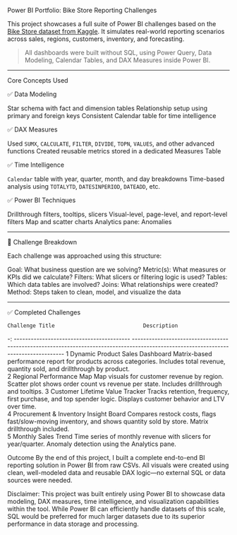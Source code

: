 Power BI Portfolio: Bike Store Reporting Challenges

This project showcases a full suite of Power BI challenges based on the [Bike Store dataset from Kaggle](https://www.kaggle.com/datasets/ekrembayar/bike-stores). It simulates real-world reporting scenarios across sales, regions, customers, inventory, and forecasting.

> All dashboards were built without SQL, using Power Query, Data Modeling, Calendar Tables, and DAX Measures inside Power BI.

---

Core Concepts Used

✅ Data Modeling

 Star schema with fact and dimension tables
 Relationship setup using primary and foreign keys
 Consistent Calendar table for time intelligence

✅ DAX Measures

 Used `SUMX`, `CALCULATE`, `FILTER`, `DIVIDE`, `TOPN`, `VALUES`, and other advanced functions
 Created reusable metrics stored in a dedicated Measures Table

✅ Time Intelligence

 `Calendar` table with year, quarter, month, and day breakdowns
 Time-based analysis using `TOTALYTD`, `DATESINPERIOD`, `DATEADD`, etc.

✅ Power BI Techniques

 Drillthrough filters, tooltips, slicers
 Visual-level, page-level, and report-level filters
 Map and scatter charts
 Analytics pane: Anomalies

---

 💼 Challenge Breakdown

Each challenge was approached using this structure:

 Goal: What business question are we solving?
 Metric(s): What measures or KPIs did we calculate?
 Filters: What slicers or filtering logic is used?
 Tables: Which data tables are involved?
 Joins: What relationships were created?
 Method: Steps taken to clean, model, and visualize the data

---

 ✅ Completed Challenges

    Challenge Title                            Description                                                                                                                          
 -:  -----------------------------------------  ------------------------------------------------------------------------------------------------------------------------------------ 
  1  Dynamic Product Sales Dashboard        Matrix-based performance report for products across categories. Includes total revenue, quantity sold, and drillthrough by product.  
  2  Regional Performance Map               Map visuals for customer revenue by region. Scatter plot shows order count vs revenue per state. Includes drillthrough and tooltips. 
  3  Customer Lifetime Value Tracker        Tracks retention, frequency, first purchase, and top spender logic. Displays customer behavior and LTV over time.                    
  4  Procurement & Inventory Insight Board  Compares restock costs, flags fast/slow-moving inventory, and shows quantity sold by store. Matrix drillthrough included.            
  5  Monthly Sales Trend		    Time series of monthly revenue with slicers for year/quarter. Anomaly detection using the Analytics pane.            

Outcome
By the end of this project, I built a complete end-to-end BI reporting solution in Power BI from raw CSVs. All visuals were created using clean, well-modeled data and reusable DAX logic—no external SQL or data sources were needed.

Disclaimer:
This project was built entirely using Power BI to showcase data modeling, DAX measures, time intelligence, and visualization capabilities within the tool. While Power BI can efficiently handle datasets of this scale, SQL would be preferred for much larger datasets due to its superior performance in data storage and processing.
